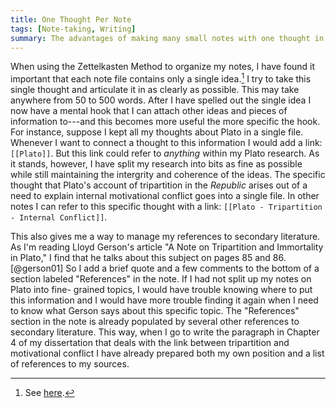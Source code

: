 ```yaml
---
title: One Thought Per Note
tags: [Note-taking, Writing]
summary: The advantages of making many small notes with one thought in each.
---
```


When using the Zettelkasten Method to organize my notes, I have
found it important that each note file contains only a single
idea.[^tkn]  I try to take this single thought and articulate it in
as clearly as possible.  This may take anywhere from 50 to 500
words.  After I have spelled out the single idea I now have a
mental hook that I can attach other ideas and pieces of information
to---and this becomes more useful the more specific the hook.  For
instance, suppose I kept all my thoughts about Plato in a single
file.  Whenever I want to connect a thought to this information I
would add a link: `[[Plato]]`.  But this link could refer to
*anything* within my Plato research.  As it stands, however, I have
split my research into bits as fine as possible while still
maintaining the intergrity and coherence of the ideas.  The
specific thought that Plato's account of tripartition in the
*Republic* arises out of a need to explain internal motivational
conflict goes into a single file.  In other notes I can refer to
this specific thought with a link: `[[Plato - Tripartition -
Internal Conflict]]`.

This also gives me a way to manage my references to secondary
literature.  As I'm reading Lloyd Gerson's article "A Note on
Tripartition and Immortality in Plato," I find that he talks about
this subject on pages 85 and 86.[@gerson01]  So I add a brief quote
and a few comments to the bottom of a section labeled "References"
in the note.  If I had not split up my notes on Plato into fine-
grained topics, I would have trouble knowing where to put this
information and I would have more trouble finding it again when I
need to know what Gerson says about this specific topic.  The
"References" section in the note is already populated by several
other references to secondary literature.  This way, when I go to
write the paragraph in Chapter 4 of my dissertation that deals with
the link between tripartition and motivational conflict I have
already prepared both my own position and a list of references to
my sources.


[^tkn]: See [here](http://takingnotenow.blogspot.com/2013/10/one-idea-one-factagain.html).

